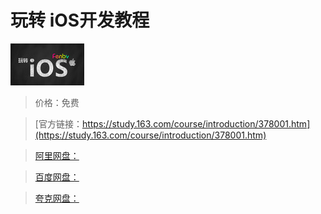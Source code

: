 # 玩转 iOS开发教程

![img](../../../assets/study163/free/2459246871621027187.png)

> 价格：免费

> [官方链接：https://study.163.com/course/introduction/378001.htm](https://study.163.com/course/introduction/378001.htm)

> [阿里网盘：]()

> [百度网盘：]()

> [夸克网盘：]()

